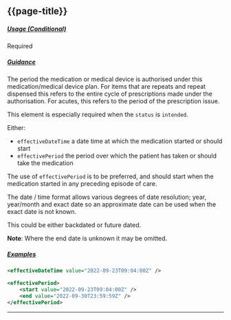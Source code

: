 ## {{page-title}}

<h5><ins>Usage (Conditional)</ins></h5>

<span class="mro-circle required" title="Required"></span> Required

<h5><ins>Guidance</ins></h5>

The period the medication or medical device is authorised under this medication/medical device plan. For items that are repeats and repeat dispensed this refers to the entire cycle of prescriptions made under the authorisation. For acutes, this refers to the period of the prescription issue.

This element is especially required when the `status` is `intended`.

Either:

- `effectiveDateTime` a date time at which the medication started or should start
- `effectivePeriod` the period over which the patient has taken or should take the medication

The use of `effectivePeriod` is to be preferred, and should start when the medication started in any preceding episode of care.

The date / time format allows various degrees of date resolution; year, year/month and exact date so an approximate date can be used when the exact date is not known.

This could be either backdated or future dated.

<div class="nhsd-a-box nhsd-a-box--bg-light-blue nhsd-!t-margin-bottom-6 nhsd-t-body">
    <b>Note</b>: Where the end date is unknown it may be omitted.
</div>

<h5><ins>Examples</ins></h5>

```xml
<effectiveDateTime value="2022-09-23T09:04:00Z" />
```

```xml
<effectivePeriod>
    <start value="2022-09-23T09:04:00Z" />
    <end value="2022-09-30T23:59:59Z" />
</effectivePeriod>
```

---